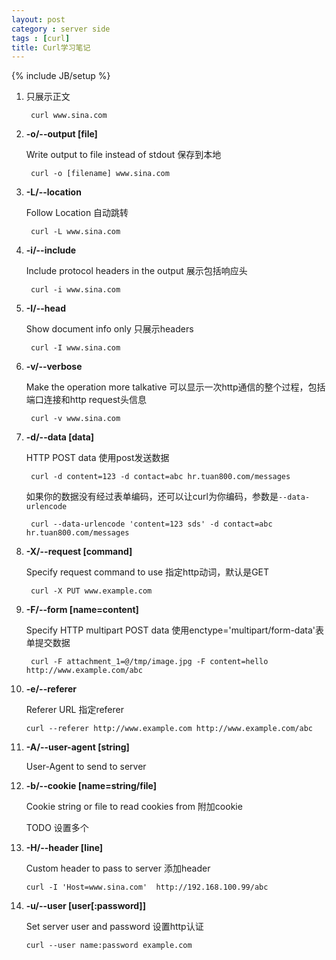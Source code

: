 ```yaml
---
layout: post
category : server side
tags : [curl]
title: Curl学习笔记
---
```

{% include JB/setup %}

1. 只展示正文

        curl www.sina.com

2. **-o/--output [file]**

   Write output to file instead of stdout 保存到本地

        curl -o [filename] www.sina.com

3. **-L/--location**

   Follow Location 自动跳转

        curl -L www.sina.com

4. **-i/--include**

   Include protocol headers in the output 展示包括响应头

        curl -i www.sina.com

5. **-I/--head**       

   Show document info only 只展示headers

        curl -I www.sina.com

6. **-v/--verbose** 

   Make the operation more talkative 可以显示一次http通信的整个过程，包括端口连接和http request头信息

        curl -v www.sina.com

7. **-d/--data [data]**

   HTTP POST data 使用post发送数据

        curl -d content=123 -d contact=abc hr.tuan800.com/messages

   如果你的数据没有经过表单编码，还可以让curl为你编码，参数是`--data-urlencode`

        curl --data-urlencode 'content=123 sds' -d contact=abc hr.tuan800.com/messages 

8. **-X/--request [command]** 

   Specify request command to use 指定http动词，默认是GET

        curl -X PUT www.example.com   

9. **-F/--form [name=content]**

   Specify HTTP multipart POST data 使用enctype='multipart/form-data'表单提交数据

        curl -F attachment_1=@/tmp/image.jpg -F content=hello http://www.example.com/abc

10. **-e/--referer**

    Referer URL 指定referer

        curl --referer http://www.example.com http://www.example.com/abc

11. **-A/--user-agent [string]**

    User-Agent to send to server        

12. **-b/--cookie [name=string/file]**
 
    Cookie string or file to read cookies from 附加cookie

     TODO 设置多个

13. **-H/--header [line]**

    Custom header to pass to server 添加header

        curl -I 'Host=www.sina.com'  http://192.168.100.99/abc

14. **-u/--user [user[:password]]**

    Set server user and password 设置http认证

        curl --user name:password example.com
